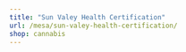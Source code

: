 ```yaml
---
title: "Sun Valey Health Certification"
url: /mesa/sun-valey-health-certification/
shop: cannabis
---
```

